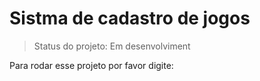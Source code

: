 <h1>Sistma  de cadastro de jogos</h1>

>Status do projeto: Em desenvolviment

Para rodar esse projeto por favor digite:
